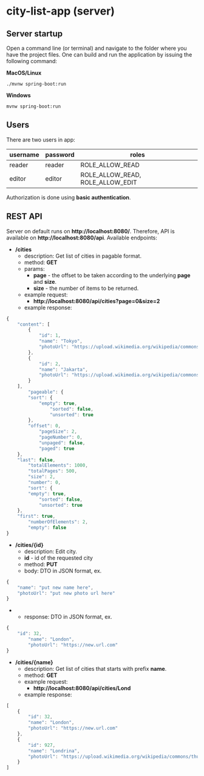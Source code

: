 # city-list-app (server)

## Server startup

Open a command line (or terminal) and navigate to the folder where you have the project files. One can build and run the
application by issuing the following command:

**MacOS/Linux**

```
./mvnw spring-boot:run
```

**Windows**

```
mvnw spring-boot:run
```

## Users

There are two users in app:

| username | password | roles                            |
|----------|----------|----------------------------------|
| reader   | reader   | ROLE_ALLOW_READ                  |
| editor   | editor   | ROLE_ALLOW_READ, ROLE_ALLOW_EDIT |

Authorization is done using **basic authentication**.

## REST API

Server on default runs on **http://localhost:8080/**. Therefore, API is available on **http://localhost:8080/api**.
Available endpoints:

* **/cities**
    * description: Get list of cities in pagable format.
    * method: **GET**
    * params:
        * __page__ - the offset to be taken according to the underlying __page__ and __size__.
        * __size__ - the number of items to be returned.
    * example request:
        * **http://localhost:8080/api/cities?page=0&size=2**
    * example response:

```javascript
{
    "content": [
        {
            "id": 1,
            "name": "Tokyo",
            "photoUrl": "https://upload.wikimedia.org/wikipedia/commons/thumb/b/b2/Skyscrapers_of_Shinjuku_2009_January.jpg/500px-Skyscrapers_of_Shinjuku_2009_January.jpg"
        },
        {
            "id": 2,
            "name": "Jakarta",
            "photoUrl": "https://upload.wikimedia.org/wikipedia/commons/thumb/f/f6/Jakarta_Pictures-1.jpg/327px-Jakarta_Pictures-1.jpg"
        }
    ],
        "pageable": {
        "sort": {
            "empty": true,
                "sorted": false,
                "unsorted": true
        },
        "offset": 0,
            "pageSize": 2,
            "pageNumber": 0,
            "unpaged": false,
            "paged": true
    },
    "last": false,
        "totalElements": 1000,
        "totalPages": 500,
        "size": 2,
        "number": 0,
        "sort": {
        "empty": true,
            "sorted": false,
            "unsorted": true
    },
    "first": true,
        "numberOfElements": 2,
        "empty": false
}
```

* **/cities/{id}**
    * description: Edit city.
    * **id** - id of the requested city
    * method: **PUT**
    * body: DTO in JSON format, ex.

```javascript
{
    "name": "put new name here", 
    "photoUrl": "put new photo url here"
}
```

*
    * response: DTO in JSON format, ex.

```javascript
{
    "id": 32,
        "name": "London",
        "photoUrl": "https://new.url.com"
}
```

* **/cities/{name}**
    * description: Get list of cities that starts with prefix __name__.
    * method: **GET**
    * example request:
        * **http://localhost:8080/api/cities/Lond**
    * example response:

```javascript
[
    {
        "id": 32,
        "name": "London",
        "photoUrl": "https://new.url.com"
    },
    {
        "id": 927,
        "name": "Londrina",
        "photoUrl": "https://upload.wikimedia.org/wikipedia/commons/thumb/7/7d/Lago_Igap%C3%B3_Londrina.jpg/500px-Lago_Igap%C3%B3_Londrina.jpg"
    }
]
```